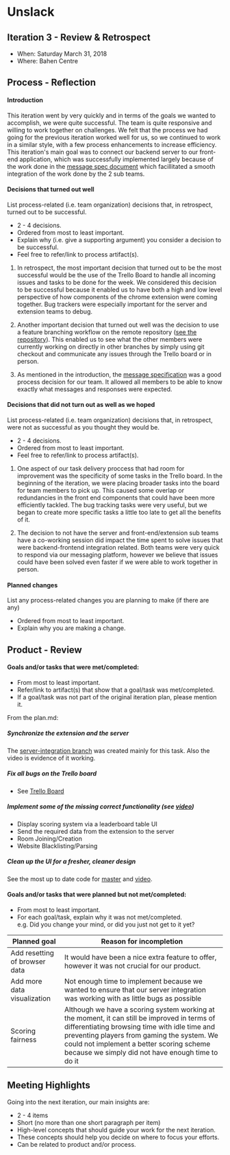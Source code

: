 # Unslack

## Iteration 3 - Review & Retrospect

 * When: Saturday March 31, 2018
 * Where: Bahen Centre

## Process - Reflection

#### Introduction

This iteration went by very quickly and in terms of the goals we wanted to accomplish, we were quite successful. The team is quite responsive and willing to work together on challenges. We felt that the process we had going for the previous iteration worked well for us, so we continued to work in a similar style, with a few process enhancements to increase efficiency. This iteration's main goal was to connect our backend server to our front-end application, which was successfully implemented largely because of the work done in the [message spec document](https://github.com/csc301-winter-2018/project-team-02/blob/master/src/MessageSpec) which facillitated a smooth integration of the work done by the 2 sub teams.

#### Decisions that turned out well

List process-related (i.e. team organization) decisions that, in retrospect, turned out to be successful.

 * 2 - 4 decisions.
 * Ordered from most to least important.
 * Explain why (i.e. give a supporting argument) you consider a decision to be successful.
 * Feel free to refer/link to process artifact(s).
 
1. In retrospect, the most important decision that turned out to be the most successful would be the use of the Trello Board to handle all incoming issues and tasks to be done for the week. We considered this decision to be successful because it enabled us to have both a high and low level perspective of how components of the chrome extension were coming together. Bug trackers were especially important for the server and extension teams to debug.
 
2. Another important decision that turned out well was the decision to use a feature branching workflow on the remote repository ([see the repository](https://github.com/csc301-winter-2018/project-team-02/network)).  This enabled us to see what the other members were currently working on directly in other branches by simply using git checkout and communicate any issues through the Trello board or in person. 
 
3. As mentioned in the introduction, the [message specification](https://github.com/csc301-winter-2018/project-team-02/blob/master/src/MessageSpec) was a good process decision for our team. It allowed all members to be able to know exactly what messages and responses were expected. 

#### Decisions that did not turn out as well as we hoped

List process-related (i.e. team organization) decisions that, in retrospect, were not as successful as you thought they would be.

 * 2 - 4 decisions.
 * Ordered from most to least important.
 * Feel free to refer/link to process artifact(s).
 
1. One aspect of our task delivery proccess that had room for improvement was the specificity of some tasks in the Trello board. In the beginning of the iteration, we were placing broader tasks into the board for team members to pick up. This caused some overlap or redundancies in the front end components that could have been more efficiently tackled. The bug tracking tasks were very useful, but we began to create more specific tasks a little too late to get all the benefits of it.
  
2. The decision to not have the server and front-end/extension sub teams have a co-working session did impact the time spent to solve issues that were backend-frontend integration related. Both teams were very quick to respond via our messaging platform, however we believe that issues could have been solved even faster if we were able to work together in person. 

#### Planned changes

List any process-related changes you are planning to make (if there are any)

 * Ordered from most to least important.
 * Explain why you are making a change.

## Product - Review

#### Goals and/or tasks that were met/completed:

 * From most to least important.
 * Refer/link to artifact(s) that show that a goal/task was met/completed.
 * If a goal/task was not part of the original iteration plan, please mention it.

From the plan.md:

##### Synchronize the extension and the server
The [server-integration branch](https://github.com/csc301-winter-2018/project-team-02/tree/server-integration) was created mainly for this task.
Also the video is evidence of it working.

##### Fix all bugs on the Trello board
- See [Trello Board](https://github.com/csc301-winter-2018/project-team-02/blob/master/deliverables/images/scrumboard2.PNG)

##### Implement some of the missing correct functionality (see [video](https://www.youtube.com/watch?v=rXU4REQCgYw))
* Display scoring system via a leaderboard table UI
* Send the required data from the extension to the server
* Room Joining/Creation
* Website Blacklisting/Parsing

##### Clean up the UI for a fresher, cleaner design
See the most up to date code for [master](https://github.com/csc301-winter-2018/project-team-02/tree/master) and [video](https://www.youtube.com/watch?v=rXU4REQCgYw).

#### Goals and/or tasks that were planned but not met/completed:

 * From most to least important.
 * For each goal/task, explain why it was not met/completed.      
   e.g. Did you change your mind, or did you just not get to it yet?
 
|Planned goal|Reason for incompletion|
|------------|---------------------|
|Add resetting of browser data|It would have been a nice extra feature to offer, however it was not crucial for our product.|
|Add more data visualization|Not enough time to implement because we wanted to ensure that our server integration was working with as little bugs as possible|
|Scoring fairness|Although we have a scoring system working at the moment, it can still be improved in terms of differentiating browsing time with idle time and preventing players from gaming the system. We could not implement a better scoring scheme because we simply did not have enough time to do it|


## Meeting Highlights

Going into the next iteration, our main insights are:

 * 2 - 4 items
 * Short (no more than one short paragraph per item)
 * High-level concepts that should guide your work for the next iteration.
 * These concepts should help you decide on where to focus your efforts.
 * Can be related to product and/or process.
 
 
